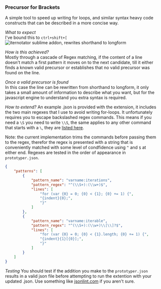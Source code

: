 ### Precursor for Brackets
A simple tool to speed up writing for loops, and similar syntax heavy code constructs that can be described in a more concise way.
  
*What to expect*  
I've bound this to `ctrl+shift+[`  
![iternotator sublime addon, rewrites shorthand to longform](http://t.co/FVNkTg4EhK)
  
*How is this achieved?*  
Mostly through a cascade of Regex matching, if the content of a line doesn't match a first pattern it moves on to the next candidate, till it either finds a known valid precursor or establishes that no valid precursor was found on the line.  

*Once a valid precursor is found*  
In this case the line can be rewritten from shorthand to longform, it only takes a small amount of information to describe what you want, but for the javascript engine to understand you extra syntax is required.

*How to extend?*
An example .json is provided with the extension, it includes the two main regexes that I use to avoid writing for-loops. It unfortunately requires you to escape backslashed regex commands. This means if you need a `\S` you need to write `\\S`, the same applies to any other command that starts with a `\`, they are [listed here](https://developer.mozilla.org/en-US/docs/Web/JavaScript/Reference/Global_Objects/RegExp?redirectlocale=en-US&redirectslug=JavaScript%2FReference%2FGlobal_Objects%2FRegExp#Special_characters_in_regular_expressions).  
  
Note: the current implementation trims the commands before passing them to the regex, therefor the regex is presented with a string that is conveniently matched with some level of condfidence using `^` and `$` at either end. Regexes are tested in the order of appearance in `prototyper.json`.
```json
{
    "patterns": [
        {
            "pattern_name": "varname:iterations",
            "pattern_regex": "^(\\S+):(\\w+)$",
            "lines": [
                "for (var {0} = 0; {0} < {1}; {0} += 1) {",
                "{indent}{0};",
                "}"
            ]
        },
        {
            "pattern_name": "varname:iterable",
            "pattern_regex": "^(\\S+):(\\w+)\\[\\]?$",
            "lines": [
                "for (var {0} = 0; {0} < {1}.length; {0} += 1) {",
                "{indent}{1}[{0}];",
                "}"
            ]
        }
    ]
}

```

*Testing*
You should test if the addition you make to the `prototyper.json` results in a valid json file before attempting to run the extention with your updated .json. Use something like [jsonlint.com](http://jsonlint.com/) if you aren't sure.

